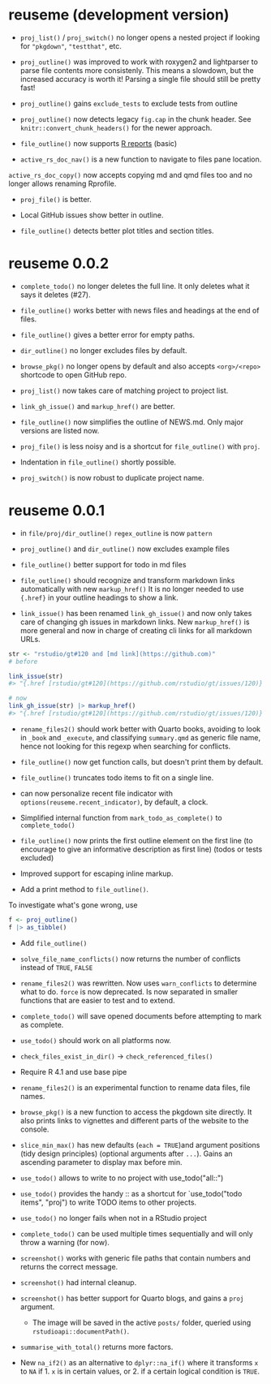 # reuseme (development version)

* `proj_list()` / `proj_switch()` no longer opens a nested project if looking for `"pkgdown"`, `"testthat"`, etc.

* `proj_outline()` was improved to work with roxygen2 and lightparser to parse file contents more consistenly. This means a slowdown, but the increased accuracy is worth it! Parsing a single file should still be pretty fast!

* `proj_outline()` gains `exclude_tests` to exclude tests from outline

* `proj_outline()` now detects legacy `fig.cap` in the chunk header. See `knitr::convert_chunk_headers()` for the newer approach. 

* `file_outline()` now supports [R reports](https://rmarkdown.rstudio.com/articles_report_from_r_script.html) (basic)

* `active_rs_doc_nav()` is a new function to navigate to files pane location.

`active_rs_doc_copy()` now accepts copying md and qmd files too and no longer allows renaming Rprofile.

* `proj_file()` is better.

* Local GitHub issues show better in outline.

* `file_outline()` detects better plot titles and section titles.

# reuseme 0.0.2

* `complete_todo()` no longer deletes the full line. It only deletes what it says it deletes (#27).

* `file_outline()` works better with news files and headings at the end of files.

* `file_outline()` gives a better error for empty paths.

* `dir_outline()` no longer excludes files by default.

* `browse_pkg()` no longer opens by default and also accepts `<org>/<repo>` shortcode to open GitHub repo.

* `proj_list()` now takes care of matching project to project list.

* `link_gh_issue()` and `markup_href()` are better.

* `file_outline()` now simplifies the outline of NEWS.md. Only major versions are listed now.

* `proj_file()` is less noisy and is a shortcut for `file_outline()` with `proj`.

* Indentation in `file_outline()` shortly possible.

* `proj_switch()` is now robust to duplicate project name.

# reuseme 0.0.1

* in `file/proj/dir_outline()` `regex_outline` is now `pattern`

* `proj_outline()` and `dir_outline()` now excludes example files

* `file_outline()` better support for todo in md files

* `file_outline()` should recognize and transform markdown links automatically with new `markup_href()` It is no longer needed to use `{.href}` in your outline headings to show a link.

* `link_issue()` has been renamed `link_gh_issue()` and now only takes care of changing gh issues in markdown links.
New `markup_href()` is more general and now in charge of creating cli links for all markdown URLs.

```r
str <- "rstudio/gt#120 and [md link](https://github.com)"
# before

link_issue(str)
#> "{.href [rstudio/gt#120](https://github.com/rstudio/gt/issues/120)} and [md link](https://github.com)"

# now
link_gh_issue(str) |> markup_href()
#> "{.href [rstudio/gt#120](https://github.com/rstudio/gt/issues/120)} and {.href [md link](https://github.com)}"
```

* `rename_files2()` should work better with Quarto books, avoiding to look in `_book` and `_execute`, and classifying `summary.qmd` as generic file name, hence not looking for this regexp when searching for conflicts.

* `file_outline()` now get function calls, but doesn't print them by default.

* `file_outline()` truncates todo items to fit on a single line.

* can now personalize recent file indicator with `options(reuseme.recent_indicator)`, by default, a clock.

* Simplified internal function from `mark_todo_as_complete()` to `complete_todo()`

* `file_outline()` now prints the first outline element on the first line (to encourage to give an informative description as first line) (todos or tests excluded)

* Improved support for escaping inline markup.

* Add a print method to `file_outline()`.

To investigate what's gone wrong, use 

```r
f <- proj_outline()
f |> as_tibble()
```

* Add `file_outline()`

* `solve_file_name_conflicts()` now returns the number of conflicts instead of `TRUE`, `FALSE`

* `rename_files2()` was rewritten. Now uses `warn_conflicts` to determine what to do. `force` is now deprecated. Is now separated in smaller functions that are easier to test and to extend.

* `complete_todo()` will save opened documents before attempting to mark as complete.

* `use_todo()` should work on all platforms now.

* `check_files_exist_in_dir()` -> `check_referenced_files()`

* Require R 4.1 and use base pipe

* `rename_files2()` is an experimental function to rename data files, file names.

* `browse_pkg()` is a new function to access the pkgdown site directly. It also prints
  links to vignettes and different parts of the website to the console.

* `slice_min_max()` has new defaults (`each = TRUE`)and argument positions (tidy design principles) (optional arguments after `...`). Gains an ascending parameter to display max before min.

* `use_todo()` allows to write to no project with use_todo("all::")

* `use_todo()` provides the handy <proj>::<todo items> as a shortcut for `use_todo("todo items", "proj") to write TODO items to other projects.

* `use_todo()` no longer fails when not in a RStudio project

* `complete_todo()` can be used multiple times sequentially and will only throw a warning (for now).

* `screenshot()` works with generic file paths that contain numbers and returns the correct message.

* `screenshot()` had internal cleanup.

* `screenshot()` has better support for Quarto blogs, and gains a `proj` argument.

  - The image will be saved in the active `posts/` folder, queried using `rstudioapi::documentPath()`.

* `summarise_with_total()` returns more factors.

* New `na_if2()` as an alternative to `dplyr::na_if()` where it transforms `x` to `NA` if 1. `x` is in certain values, or 2. if a certain logical condition is `TRUE`.
